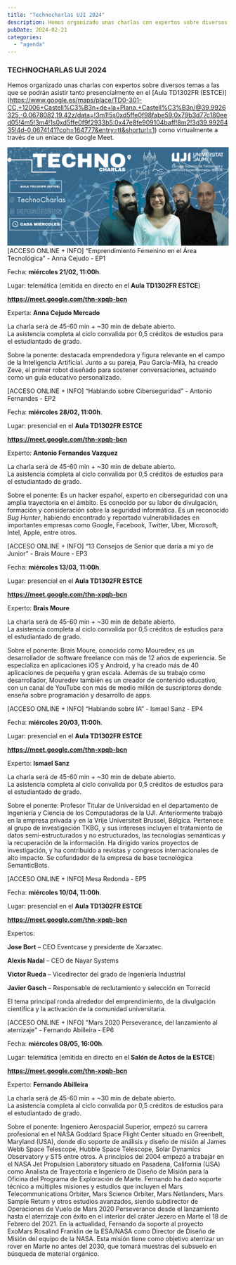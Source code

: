 ```yaml
---
title: "Technocharlas UJI 2024"
description: Hemos organizado unas charlas con expertos sobre diversos temas a las que se podrán asistir tanto presencialmente en el Aula TD1302FR (ESTCE) como virtualmente a través de un enlace de Google Meet.
pubDate: 2024-02-21
categories: 
  - "agenda"
---
```


### TECHNOCHARLAS UJI 2024

Hemos organizado unas charlas con expertos sobre diversos temas a las que se podrán asistir tanto presencialmente en el [Aula TD1302FR (ESTCE)] (https://www.google.es/maps/place/TD0-301-CC,+12006+Castell%C3%B3n+de+la+Plana,+Castell%C3%B3n/@39.9926325,-0.0678082,19.42z/data=!3m1!5s0xd5ffe0f98fabe59:0x79b3d77c180eed05!4m5!3m4!1s0xd5ffe0f9f2933b5:0x47e8fe909104baff!8m2!3d39.9926435!4d-0.0674141?coh=164777&entry=tt&shorturl=1) como virtualmente a través de un enlace de Google Meet.

 ![](images/TechnoCharlas_FULL_2024-2205-x-980-px-1024x455.png)   \[ACCESO ONLINE + INFO\] “Emprendimiento Femenino en el Área Tecnológica” - Anna Cejudo - EP1

Fecha: **miércoles 21/02, 11:00h**.

Lugar: telemática (emitida en directo en el **Aula TD1302FR ESTCE**)

**https://meet.google.com/thn-xpqb-bcn**

Experta: **Anna Cejudo Mercado**

La charla será de 45-60 min + ~30 min de debate abierto.   
La asistencia completa al ciclo convalida por 0,5 créditos de estudios para el estudiantado de grado.

Sobre la ponente: destacada emprendedora y figura relevante en el campo de la Inteligencia Artificial. Junto a su pareja, Pau García-Milà, ha creado Zeve, el primer robot diseñado para sostener conversaciones, actuando como un guía educativo personalizado.

\[ACCESO ONLINE + INFO\] “Hablando sobre Ciberseguridad” - Antonio Fernandes - EP2

Fecha: **miércoles 28/02, 11:00h**.

Lugar: presencial en el **Aula TD1302FR ESTCE**

**https://meet.google.com/thn-xpqb-bcn**

Experto: **Antonio Fernandes Vazquez**

La charla será de 45-60 min + ~30 min de debate abierto.   
La asistencia completa al ciclo convalida por 0,5 créditos de estudios para el estudiantado de grado.

Sobre el ponente: Es un hacker español, experto en ciberseguridad con una amplia trayectoria en el ámbito. Es conocido por su labor de divulgación, formación y consideración sobre la seguridad informática. Es un reconocido _Bug Hunter_, habiendo encontrado y reportado vulnerabilidades en importantes empresas como Google, Facebook, Twitter, Uber, Microsoft, Intel, Apple, entre otros.

\[ACCESO ONLINE + INFO\] “13 Consejos de Senior que daría a mi yo de Junior” - Brais Moure - EP3

Fecha: **miércoles 13/03, 11:00h**.

Lugar: presencial en el **Aula TD1302FR ESTCE**

**https://meet.google.com/thn-xpqb-bcn**

Experto: **Brais Moure**

La charla será de 45-60 min + ~30 min de debate abierto.   
La asistencia completa al ciclo convalida por 0,5 créditos de estudios para el estudiantado de grado.

Sobre el ponente: Brais Moure, conocido como Mouredev, es un desarrollador de software freelance con más de 12 años de experiencia. Se especializa en aplicaciones iOS y Android, y ha creado más de 40 aplicaciones de pequeña y gran escala. Además de su trabajo como desarrollador, Mouredev también es un creador de contenido educativo, con un canal de YouTube con más de medio millón de suscriptores donde enseña sobre programación y desarrollo de apps.

\[ACCESO ONLINE + INFO\] “Hablando sobre IA” - Ismael Sanz - EP4

Fecha: **miércoles 20/03, 11:00h**.

Lugar: presencial en el **Aula TD1302FR ESTCE**

**https://meet.google.com/thn-xpqb-bcn**

Experto: **Ismael Sanz**

La charla será de 45-60 min + ~30 min de debate abierto.   
La asistencia completa al ciclo convalida por 0,5 créditos de estudios para el estudiantado de grado.

Sobre el ponente: Profesor Titular de Universidad en el departamento de Ingeniería y Ciencia de los Computadoras de la UJI. Anteriormente trabajó en la empresa privada y en la Vrije Universiteit Brussel, Bélgica. Pertenece al grupo de investigación TKBG, y sus intereses incluyen el tratamiento de datos semi-estructurados y no estructurados, las tecnologías semánticas y la recuperación de la información. Ha dirigido varios proyectos de investigación, y ha contribuido a revistas y congresos internacionales de alto impacto. Se cofundador de la empresa de base tecnológica SemanticBots.

\[ACCESO ONLINE + INFO\] Mesa Redonda - EP5

Fecha: **miércoles 10/04, 11:00h**.

Lugar: presencial en el **Aula TD1302FR ESTCE**

**https://meet.google.com/thn-xpqb-bcn**

Expertos:

**Jose Bort** – CEO Eventcase y presidente de Xarxatec.

**Alexis Nadal** – CEO de Nayar Systems

**Victor Rueda** – Vicedirector del grado de Ingeniería Industrial

**Javier Gasch** – Responsable de reclutamiento y selección en Torrecid

El tema principal ronda alrededor del emprendimiento, de la divulgación científica y la activación de la comunidad universitaria.

\[ACCESO ONLINE + INFO\] "Mars 2020 Perseverance, del lanzamiento al aterrizaje" - Fernando Abilleira - EP6

Fecha: **miércoles 08/05, 16:00h**.

Lugar: telemática (emitida en directo en el **Salón de Actos de la ESTCE**)

**https://meet.google.com/thn-xpqb-bcn**

Experto: **Fernando Abilleira**

La charla será de 45-60 min + ~30 min de debate abierto.   
La asistencia completa al ciclo convalida por 0,5 créditos de estudios para el estudiantado de grado.

Sobre el ponente: Ingeniero Aerospacial Superior, empezó su carrera profesional en el NASA Goddard Space Flight Center situado en Greenbelt, Maryland (USA), donde dio soporte de análisis y diseño de misión al James Webb Space Telescope, Hubble Space Telescope, Solar Dynamics Observatory y ST5 entre otros. A principios del 2004 empezó a trabajar en el NASA Jet Propulsion Laboratory situado en Pasadena, California (USA) como Analista de Trayectoria e Ingeniero de Diseño de Misión para la Oficina del Programa de Exploración de Marte. Fernando ha dado soporte técnico a múltiples misiones y estudios que incluyen el Mars Telecommunications Orbiter, Mars Science Orbiter, Mars Netlanders, Mars Sample Return y otros estudios avanzados, siendo subdirector de Operaciones de Vuelo de Mars 2020 Perseverance desde el lanzamiento hasta el aterrizaje con éxito en el interior del cráter Jezero en Marte el 18 de Febrero del 2021. En la actualidad, Fernando da soporte al proyecto ExoMars Rosalind Franklin de la ESA/NASA como Director de Diseño de Misión del equipo de la NASA. Esta misión tiene como objetivo aterrizar un rover en Marte no antes del 2030, que tomará muestras del subsuelo en búsqueda de material orgánico.
